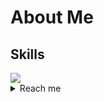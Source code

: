 # About Me
## Skills
  <img src="https://skillicons.dev/icons?i=html,css,javascript,discord,github" />

<details>
  <summary>Reach me</summary>
  <b>Telegram:</b> <a href="https://t.me/Max_xfuntom">Max_xfuntom</a><br>
</details>
